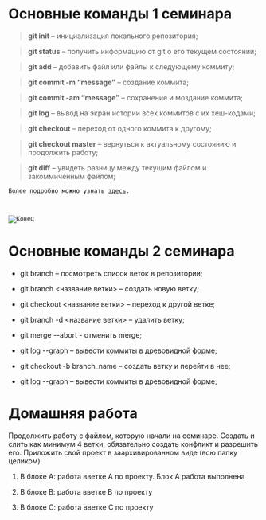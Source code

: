 # Основные команды 1 семинара

> **git init** – инициализация локального репозитория;

> **git status** – получить информацию от git о его текущем состоянии;

> **git add** – добавить файл или файлы к следующему коммиту;

> **git commit -m “message”** – создание коммита;

> **git commit -am “message”** – сохранение и моздание коммита;

> **git log** – вывод на экран истории всех коммитов с их хеш-кодами;

> **git checkout** – переход от одного коммита к другому;

> **git checkout master** – вернуться к актуальному состоянию и продолжить работу;

> **git diff** – увидеть разницу между текущим файлом и закоммиченным файлом;

<code>Более подробно можно узнать [здесь][1].

[1]: https://docs.microsoft.com/ru-ru/contribute/markdown-reference
</code>

<code>![Конец](1.png)
</code>

# Основные команды 2 семинара

+ git branch – посмотреть список веток в репозитории;

+ git branch <название ветки> – создать новую ветку;

+ git checkout <название ветки> – переход к другой ветке;

+ git branch -d <название ветки> – удалить ветку;

+ git merge --abort - отменить merge;

+  git log --graph – вывести коммиты в древовидной форме;

+ git checkout -b branch_name – создать ветку и перейти в нее;

+ git log --graph – вывести коммиты в древовидной форме;

# Домашняя работа

Продолжить работу с файлом, которую начали на семинаре. Создать и  слить как минимум 4 ветки, обязательно создать конфликт и разрешить  его. Приложить свой проект в заархивированном виде (всю папку  целиком).

1. В блоке А: работа вветке А по проекту. Блок А работа выполнена

2. В блоке В: работа вветке В по проекту

3. В блоке С: работа вветке С по проекту

